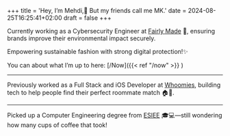 +++
title = 'Hey, I’m Mehdi,👋 But my friends call me MK.'
date = 2024-08-25T16:25:41+02:00
draft = false
+++



Currently working as a Cybersecurity Engineer at [Fairly Made](https://www.fairlymade.com/) 🌱, ensuring brands improve their environmental impact securely.

Empowering sustainable fashion with strong digital protection!✨

You can about what I’m up to here: [/Now]({{< ref "/now" >}}    )
***

Previously worked as a Full Stack and iOS Developer at [Whoomies](https://immo2.pro/annuaire/prestataire/startups/whoomies/), building tech to help people find their perfect roommate match 🏠🤝.

***

Picked up a Computer Engineering degree from [ESIEE](https://www.esiee.fr/) 🎓💻—still wondering how many cups of coffee that took!
